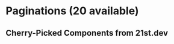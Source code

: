 # Paginations (20 available)

## Cherry-Picked Components from 21st.dev

<!-- Add your selected pagination components here -->

